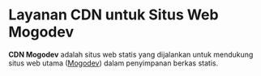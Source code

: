 # Layanan CDN untuk Situs Web Mogodev

**CDN Mogodev** adalah situs web statis yang dijalankan untuk mendukung situs web utama ([Mogodev](https://www.mogodev.id/)) dalam penyimpanan berkas statis.
